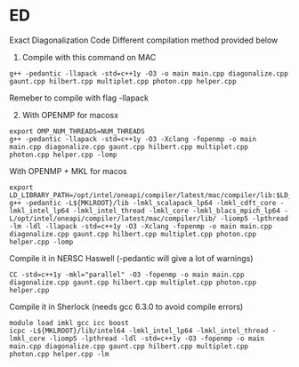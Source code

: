# ED
Exact Diagonalization Code
Different compilation method provided below

1. Compile with this command on MAC
```console
g++ -pedantic -llapack -std=c++1y -O3 -o main main.cpp diagonalize.cpp gaunt.cpp hilbert.cpp multiplet.cpp photon.cpp helper.cpp
```
Remeber to compile with flag -llapack

2. With OPENMP for macosx
```console
export OMP_NUM_THREADS=NUM_THREADS
g++ -pedantic -llapack -std=c++1y -O3 -Xclang -fopenmp -o main main.cpp diagonalize.cpp gaunt.cpp hilbert.cpp multiplet.cpp photon.cpp helper.cpp -lomp
```

With OPENMP + MKL for macos
```console
export LD_LIBRARY_PATH=/opt/intel/oneapi/compiler/latest/mac/compiler/lib:$LD_LIBRARY_PATH
g++ -pedantic -L${MKLROOT}/lib -lmkl_scalapack_lp64 -lmkl_cdft_core -lmkl_intel_lp64 -lmkl_intel_thread -lmkl_core -lmkl_blacs_mpich_lp64 -L/opt/intel/oneapi/compiler/latest/mac/compiler/lib/ -liomp5 -lpthread -lm -ldl -llapack -std=c++1y -O3 -Xclang -fopenmp -o main main.cpp diagonalize.cpp gaunt.cpp hilbert.cpp multiplet.cpp photon.cpp helper.cpp -lomp
```

Compile it in NERSC Haswell (-pedantic will give a lot of warnings)
```console
CC -std=c++1y -mkl="parallel" -O3 -fopenmp -o main main.cpp diagonalize.cpp gaunt.cpp hilbert.cpp multiplet.cpp photon.cpp helper.cpp
```

Compile it in Sherlock (needs gcc 6.3.0 to avoid compile errors)
```console
module load imkl gcc icc boost
icpc -L${MKLROOT}/lib/intel64 -lmkl_intel_lp64 -lmkl_intel_thread -lmkl_core -liomp5 -lpthread -ldl -std=c++1y -O3 -fopenmp -o main main.cpp diagonalize.cpp gaunt.cpp hilbert.cpp multiplet.cpp photon.cpp helper.cpp -lm
```